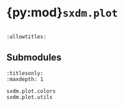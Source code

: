 # {py:mod}`sxdm.plot`

```{py:module} sxdm.plot
```

```{autodoc2-docstring} sxdm.plot
:allowtitles:
```

## Submodules

```{toctree}
:titlesonly:
:maxdepth: 1

sxdm.plot.colors
sxdm.plot.utils
```
